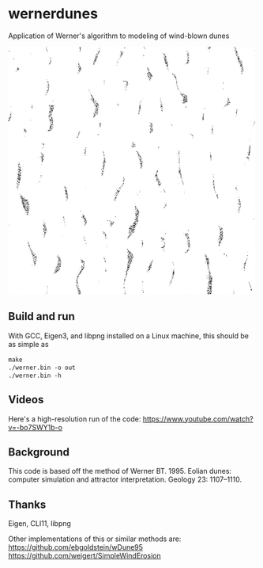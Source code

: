 # wernerdunes
Application of Werner's algorithm to modeling of wind-blown dunes

![dunes dem example](example2.png?raw=true "Example of output, digital elevation model of virtual sand dunes")

## Build and run
With GCC, Eigen3, and libpng installed on a Linux machine, this should be as simple as

	make
	./werner.bin -o out
	./werner.bin -h

## Videos
Here's a high-resolution run of the code: https://www.youtube.com/watch?v=-bo7SWY1b-o

## Background
This code is based off the method of Werner BT. 1995. Eolian dunes: computer simulation and attractor interpretation. Geology 23: 1107–1110.

## Thanks
Eigen, CLI11, libpng

Other implementations of this or similar methods are: https://github.com/ebgoldstein/wDune95 https://github.com/weigert/SimpleWindErosion
